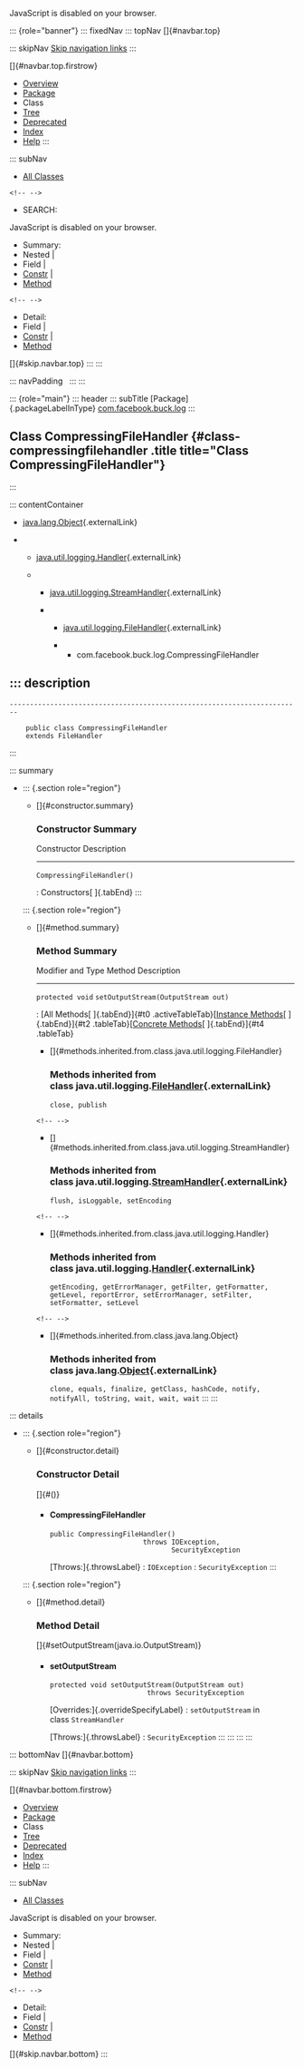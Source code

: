 <div>

JavaScript is disabled on your browser.

</div>

::: {role="banner"}
::: fixedNav
::: topNav
[]{#navbar.top}

::: skipNav
[Skip navigation links](#skip.navbar.top "Skip navigation links")
:::

[]{#navbar.top.firstrow}

-   [Overview](../../../../index.html)
-   [Package](package-summary.html)
-   Class
-   [Tree](package-tree.html)
-   [Deprecated](../../../../deprecated-list.html)
-   [Index](../../../../index-all.html)
-   [Help](../../../../help-doc.html)
:::

::: subNav
-   [All Classes](../../../../allclasses.html)

```{=html}
<!-- -->
```
-   SEARCH:

<div>

<div>

JavaScript is disabled on your browser.

</div>

</div>

<div>

-   Summary: 
-   Nested \| 
-   Field \| 
-   [Constr](#constructor.summary) \| 
-   [Method](#method.summary)

```{=html}
<!-- -->
```
-   Detail: 
-   Field \| 
-   [Constr](#constructor.detail) \| 
-   [Method](#method.detail)

</div>

[]{#skip.navbar.top}
:::
:::

::: navPadding
 
:::
:::

::: {role="main"}
::: header
::: subTitle
[Package]{.packageLabelInType} [com.facebook.buck.log](package-summary.html)
:::

## Class CompressingFileHandler {#class-compressingfilehandler .title title="Class CompressingFileHandler"}
:::

::: contentContainer
-   [java.lang.Object](http://docs.oracle.com/javase/7/docs/api/java/lang/Object.html?is-external=true "class or interface in java.lang"){.externalLink}

-   -   [java.util.logging.Handler](http://docs.oracle.com/javase/7/docs/api/java/util/logging/Handler.html?is-external=true "class or interface in java.util.logging"){.externalLink}

    -   -   [java.util.logging.StreamHandler](http://docs.oracle.com/javase/7/docs/api/java/util/logging/StreamHandler.html?is-external=true "class or interface in java.util.logging"){.externalLink}

        -   -   [java.util.logging.FileHandler](http://docs.oracle.com/javase/7/docs/api/java/util/logging/FileHandler.html?is-external=true "class or interface in java.util.logging"){.externalLink}

            -   -   com.facebook.buck.log.CompressingFileHandler

::: description
-   

    ------------------------------------------------------------------------

        public class CompressingFileHandler
        extends FileHandler
:::

::: summary
-   ::: {.section role="region"}
    -   []{#constructor.summary}

        ### Constructor Summary

          Constructor                  Description
          ---------------------------- -------------
          `CompressingFileHandler()`    

          : Constructors[ ]{.tabEnd}
    :::

    ::: {.section role="region"}
    -   []{#method.summary}

        ### Method Summary

          Modifier and Type   Method                                Description
          ------------------- ------------------------------------- -------------
          `protected void`    `setOutputStream​(OutputStream out)`    

          : [All Methods[ ]{.tabEnd}]{#t0 .activeTableTab}[[Instance
          Methods](javascript:show(2);)[ ]{.tabEnd}]{#t2
          .tableTab}[[Concrete
          Methods](javascript:show(8);)[ ]{.tabEnd}]{#t4 .tableTab}

        -   []{#methods.inherited.from.class.java.util.logging.FileHandler}

            ### Methods inherited from class java.util.logging.[FileHandler](http://docs.oracle.com/javase/7/docs/api/java/util/logging/FileHandler.html?is-external=true "class or interface in java.util.logging"){.externalLink}

            `close, publish`

        ```{=html}
        <!-- -->
        ```
        -   []{#methods.inherited.from.class.java.util.logging.StreamHandler}

            ### Methods inherited from class java.util.logging.[StreamHandler](http://docs.oracle.com/javase/7/docs/api/java/util/logging/StreamHandler.html?is-external=true "class or interface in java.util.logging"){.externalLink}

            `flush, isLoggable, setEncoding`

        ```{=html}
        <!-- -->
        ```
        -   []{#methods.inherited.from.class.java.util.logging.Handler}

            ### Methods inherited from class java.util.logging.[Handler](http://docs.oracle.com/javase/7/docs/api/java/util/logging/Handler.html?is-external=true "class or interface in java.util.logging"){.externalLink}

            `getEncoding, getErrorManager, getFilter, getFormatter, getLevel, reportError, setErrorManager, setFilter, setFormatter, setLevel`

        ```{=html}
        <!-- -->
        ```
        -   []{#methods.inherited.from.class.java.lang.Object}

            ### Methods inherited from class java.lang.[Object](http://docs.oracle.com/javase/7/docs/api/java/lang/Object.html?is-external=true "class or interface in java.lang"){.externalLink}

            `clone, equals, finalize, getClass, hashCode, notify, notifyAll, toString, wait, wait, wait`
    :::
:::

::: details
-   ::: {.section role="region"}
    -   []{#constructor.detail}

        ### Constructor Detail

        []{#<init>()}

        -   #### CompressingFileHandler

                public CompressingFileHandler()
                                       throws IOException,
                                              SecurityException

            [Throws:]{.throwsLabel}
            :   `IOException`
            :   `SecurityException`
    :::

    ::: {.section role="region"}
    -   []{#method.detail}

        ### Method Detail

        []{#setOutputStream(java.io.OutputStream)}

        -   #### setOutputStream

            ``` methodSignature
            protected void setOutputStream​(OutputStream out)
                                    throws SecurityException
            ```

            [Overrides:]{.overrideSpecifyLabel}
            :   `setOutputStream` in class `StreamHandler`

            [Throws:]{.throwsLabel}
            :   `SecurityException`
    :::
:::
:::
:::

::: bottomNav
[]{#navbar.bottom}

::: skipNav
[Skip navigation links](#skip.navbar.bottom "Skip navigation links")
:::

[]{#navbar.bottom.firstrow}

-   [Overview](../../../../index.html)
-   [Package](package-summary.html)
-   Class
-   [Tree](package-tree.html)
-   [Deprecated](../../../../deprecated-list.html)
-   [Index](../../../../index-all.html)
-   [Help](../../../../help-doc.html)
:::

::: subNav
-   [All Classes](../../../../allclasses.html)

<div>

<div>

JavaScript is disabled on your browser.

</div>

</div>

<div>

-   Summary: 
-   Nested \| 
-   Field \| 
-   [Constr](#constructor.summary) \| 
-   [Method](#method.summary)

```{=html}
<!-- -->
```
-   Detail: 
-   Field \| 
-   [Constr](#constructor.detail) \| 
-   [Method](#method.detail)

</div>

[]{#skip.navbar.bottom}
:::
